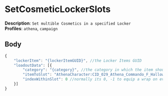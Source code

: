 # SetCosmeticLockerSlots

**Description**: `Set multible Cosmetics in a specified Locker` \
**Profiles**: `athena`, `campaign`

## Body

```js
{
    "lockerItem": "{lockerItemGUID}", //the Locker Items GUID
    "loadoutData": [{
        "category": "{category}", //the category in which the item should be set, e.g. Character, Backpack, Dance
        "itemToSlot": "AthenaCharacter:CID_029_Athena_Commando_F_Halloween", //the cosmetic to equip (see formating in the example!)
        "indexWithinSlot": 0 //normally its 0, -1 to equip a wrap on every slot, else (0-5 on emotes stuff, 0-6 on wraps stuff)
    }]
}
```
